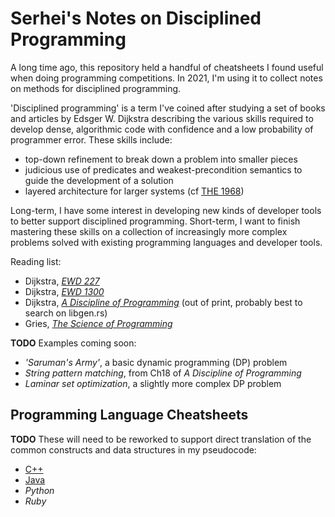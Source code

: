 # Serhei's Notes on Disciplined Programming

A long time ago, this repository held a handful of cheatsheets I found
useful when doing programming competitions. In 2021, I'm using it to
collect notes on methods for disciplined programming.

'Disciplined programming' is a term I've coined after studying a set
of books and articles by Edsger W. Dijkstra describing the various
skills required to develop dense, algorithmic code with confidence and
a low probability of programmer error. These skills include:

- top-down refinement to break down a problem into smaller pieces
- judicious use of predicates and weakest-precondition semantics to
  guide the development of a solution
- layered architecture for larger systems (cf [THE 1968](https://www.eecs.ucf.edu/~eurip/papers/dijkstra-the68.pdf))

Long-term, I have some interest in developing new kinds of developer
tools to better support disciplined programming. Short-term, I want to
finish mastering these skills on a collection of increasingly more
complex problems solved with existing programming languages and
developer tools.

Reading list:
- Dijkstra, [*EWD 227*](http://www.cs.utexas.edu/users/EWD/transcriptions/EWD02xx/EWD227.html)
- Dijkstra, [*EWD 1300*](https://www.cs.utexas.edu/users/EWD/transcriptions/EWD13xx/EWD1300.html)
- Dijkstra, [*A Discipline of Programming*](http://www.amazon.com/Discipline-Programming-Edsger-W-Dijkstra/dp/013215871X) (out of print, probably best to search on libgen.rs)
- Gries, [*The Science of Programming*](http://www.amazon.com/Science-Programming-Monographs-Computer/dp/0387964800/ref=sr_1_1?s=books&ie=UTF8&qid=1435447965&sr=1-1&keywords=science+of+programming)

**TODO** Examples coming soon:
- *'Saruman's Army'*, a basic dynamic programming (DP) problem
- *String pattern matching*, from Ch18 of *A Discipline of Programming*
- *Laminar set optimization*, a slightly more complex DP problem

## Programming Language Cheatsheets

**TODO** These will need to be reworked to support direct translation
of the common constructs and data structures in my pseudocode:
- [C++](cheatsheet.cc)
- [Java](cheatsheet.java)
- *Python*
- *Ruby*
